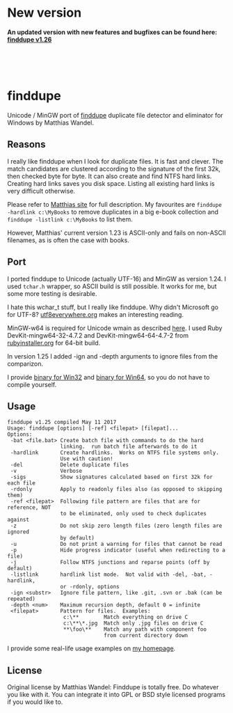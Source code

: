 # New version
**An updated version with new features and bugfixes can be found here:** 
**[finddupe v1.26](https://github.com/thomas694/finddupe)**

<br><br><br>

# finddupe
Unicode / MinGW port of [finddupe](http://www.sentex.net/~mwandel/finddupe/) duplicate file detector and eliminator for Windows by Matthias Wandel.

## Reasons
I really like finddupe when I look for duplicate files. It is fast and clever. The match candidates are clustered according to the signature of the first 32k, then checked byte for byte. It can also create and find NTFS hard links. Creating hard links saves you disk space. Listing all existing hard links is very difficult otherwise.

Please refer to [Matthias site](http://www.sentex.net/~mwandel/finddupe/) for full description. My favourites are
`finddupe -hardlink c:\MyBooks` to remove duplicates in a big e-book collection and `finddupe -listlink c:\MyBooks` to list them.

However, Matthias' current version 1.23 is ASCII-only and fails on non-ASCII filenames, as is often the case with books.

## Port
I ported finddupe to Unicode (actually UTF-16) and MinGW as version 1.24. I used `tchar.h` wrapper, so ASCII build is still possible. It works for me, but some more testing is desirable. 

I hate this wchar_t stuff, but I really like finddupe. Why didn't Microsoft go for UTF-8? [utf8everywhere.org](http://utf8everywhere.org/) makes an interesting reading.

MinGW-w64 is required for Unicode wmain as described [here](https://sourceforge.net/p/mingw-w64/wiki2/Unicode%20apps/). I used Ruby DevKit-mingw64-32-4.7.2 and DevKit-mingw64-64-4.7-2 from [rubyinstaller.org](http://rubyinstaller.org/downloads/) for 64-bit build.

In version 1.25 I added -ign and -depth arguments to ignore files from the comparizon.

I provide [binary for Win32](finddupe.exe) and [binary for Win64](finddupe64.exe), so you do not have to compile yourself.

## Usage
```
finddupe v1.25 compiled May 11 2017
Usage: finddupe [options] [-ref] <filepat> [filepat]...
Options:
 -bat <file.bat> Create batch file with commands to do the hard
                 linking.  run batch file afterwards to do it
 -hardlink       Create hardlinks.  Works on NTFS file systems only.
                 Use with caution!
 -del            Delete duplicate files
 -v              Verbose
 -sigs           Show signatures calculated based on first 32k for each file
 -rdonly         Apply to readonly files also (as opposed to skipping them)
 -ref <filepat>  Following file pattern are files that are for reference, NOT
                 to be eliminated, only used to check duplicates against
 -z              Do not skip zero length files (zero length files are ignored
                 by default)
 -u              Do not print a warning for files that cannot be read
 -p              Hide progress indicator (useful when redirecting to a file)
 -j              Follow NTFS junctions and reparse points (off by default)
 -listlink       hardlink list mode.  Not valid with -del, -bat, -hardlink,
                 or -rdonly, options
 -ign <substr>   Ignore file pattern, like .git, .svn or .bak (can be repeated)
 -depth <num>    Maximum recursion depth, default 0 = infinite
 <filepat>       Pattern for files.  Examples:
                  c:\**        Match everything on drive C
                  c:\**\*.jpg  Match only .jpg files on drive C
                  **\foo\**    Match any path with component foo
                               from current directory down
```

I provide some real-life usage examples on [my homepage](https://www.jurasz.de/finddupe).

## License
Original license by Matthias Wandel: Finddupe is totally free. Do whatever you like with it. You can integrate it into GPL or BSD style licensed programs if you would like to.
